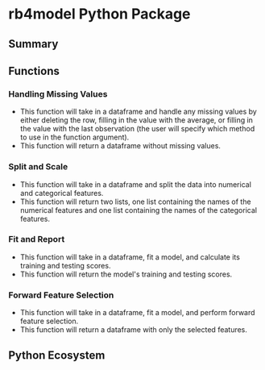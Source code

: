 # rb4model Python Package

## Summary

## Functions
### Handling Missing Values
- This function will take in a dataframe and handle any missing values by either deleting the row, filling in the value with the average, or filling in the value with the last observation (the user will specify which method to use in the function argument).
- This function will return a dataframe without missing values.

### Split and Scale
- This function will take in a dataframe and split the data into numerical and categorical features.
- This function will return two lists, one list containing the names of the numerical features and one list containing the names of the categorical features.

### Fit and Report
- This function will take in a dataframe, fit a model, and calculate its training and testing scores.
- This function will return the model's training and testing scores.

### Forward Feature Selection
- This function will take in a dataframe, fit a model, and perform forward feature selection.
- This function will return a dataframe with only the selected features.

## Python Ecosystem
